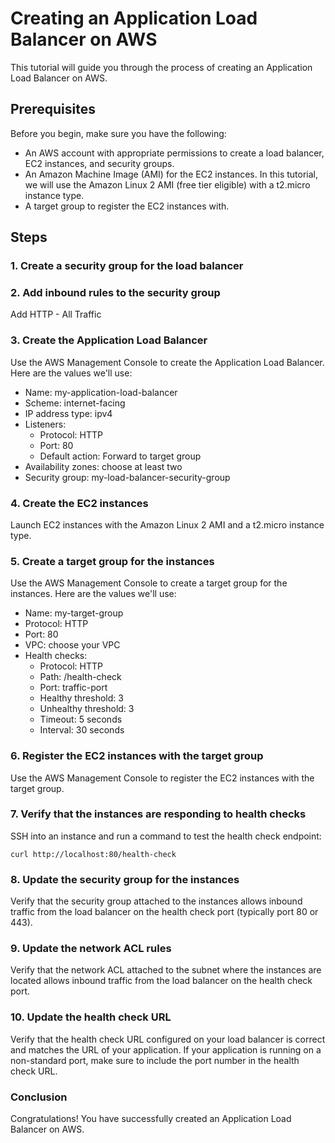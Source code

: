 # Creating an Application Load Balancer on AWS
This tutorial will guide you through the process of creating an Application Load Balancer on AWS.

## Prerequisites
Before you begin, make sure you have the following:

- An AWS account with appropriate permissions to create a load balancer, EC2 instances, and security groups.
- An Amazon Machine Image (AMI) for the EC2 instances. In this tutorial, we will use the Amazon Linux 2 AMI (free tier eligible) with a t2.micro instance type.
- A target group to register the EC2 instances with.
## Steps
### 1. Create a security group for the load balancer

### 2. Add inbound rules to the security group
Add HTTP - All Traffic

### 3. Create the Application Load Balancer
Use the AWS Management Console to create the Application Load Balancer. Here are the values we'll use:

- Name: my-application-load-balancer
- Scheme: internet-facing
- IP address type: ipv4
- Listeners:
  - Protocol: HTTP
  - Port: 80
  - Default action: Forward to target group
- Availability zones: choose at least two
- Security group: my-load-balancer-security-group
### 4. Create the EC2 instances
Launch EC2 instances with the Amazon Linux 2 AMI and a t2.micro instance type.

### 5. Create a target group for the instances
Use the AWS Management Console to create a target group for the instances. Here are the values we'll use:

- Name: my-target-group
- Protocol: HTTP
- Port: 80
- VPC: choose your VPC
- Health checks:
  - Protocol: HTTP
  - Path: /health-check
  - Port: traffic-port
  - Healthy threshold: 3
  - Unhealthy threshold: 3
  - Timeout: 5 seconds
  - Interval: 30 seconds
### 6. Register the EC2 instances with the target group
Use the AWS Management Console to register the EC2 instances with the target group.

### 7. Verify that the instances are responding to health checks
SSH into an instance and run a command to test the health check endpoint:
```
curl http://localhost:80/health-check
```
### 8. Update the security group for the instances
Verify that the security group attached to the instances allows inbound traffic from the load balancer on the health check port (typically port 80 or 443).

### 9. Update the network ACL rules
Verify that the network ACL attached to the subnet where the instances are located allows inbound traffic from the load balancer on the health check port.

### 10. Update the health check URL
Verify that the health check URL configured on your load balancer is correct and matches the URL of your application. If your application is running on a non-standard port, make sure to include the port number in the health check URL.

### Conclusion
Congratulations! You have successfully created an Application Load Balancer on AWS.
